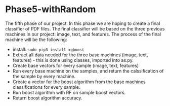 # Phase5-withRandom
The fifth phase of our project. In this phase we are hoping to create a final classifier of PDF files.
The final classifier will be based on the three previous machines in our project: image, text, and features.
The process of the final machine will be the following:
  * install: `sudo pip3 install xgboost`
  * Extract all data needed for the three base machines (image, text, features) - this is done using classes, imported into as.py.
  * Create base vectors for every sample (image, text, features)
  * Run every base machine on the samples, and return the calssification of the sample by every machine.
  * Create a vector for the boost algorithm from the base machines classifications for every sample.
  * Run boost algorithm with RF on sample boost vectors.
  * Return boost algorithm accuracy.
